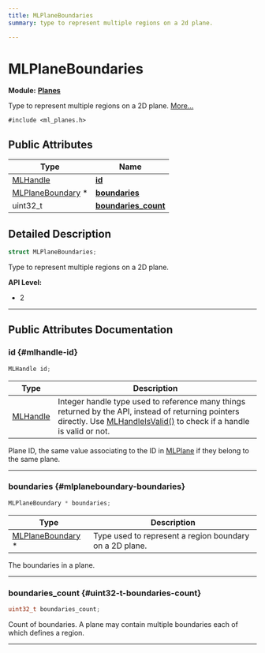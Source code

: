 ```yaml
---
title: MLPlaneBoundaries
summary: type to represent multiple regions on a 2d plane. 

---
```


# MLPlaneBoundaries

**Module:** **[Planes](/versioned_docs/version-22-Mar-2023/api-ref/api/Modules/group___planes/group___planes.md)**



Type to represent multiple regions on a 2D plane.  [More...](#detailed-description)


`#include <ml_planes.h>`

## Public Attributes

| Type           | Name           |
| -------------- | -------------- |
| [MLHandle](/versioned_docs/version-22-Mar-2023/api-ref/api/Modules/group___platform/group___platform.md#uint64-t-mlhandle) | **[id](/versioned_docs/version-22-Mar-2023/api-ref/api/Modules/group___planes/struct_m_l_plane_boundaries.md#mlhandle-id)**  |
| [MLPlaneBoundary](/versioned_docs/version-22-Mar-2023/api-ref/api/Modules/group___planes/struct_m_l_plane_boundary.md) * | **[boundaries](/versioned_docs/version-22-Mar-2023/api-ref/api/Modules/group___planes/struct_m_l_plane_boundaries.md#mlplaneboundary-boundaries)**  |
| uint32_t | **[boundaries_count](/versioned_docs/version-22-Mar-2023/api-ref/api/Modules/group___planes/struct_m_l_plane_boundaries.md#uint32-t-boundaries-count)**  |

## Detailed Description

```cpp
struct MLPlaneBoundaries;
```

Type to represent multiple regions on a 2D plane. 




**API Level:**
  * 2 




-----------
## Public Attributes Documentation

### id {#mlhandle-id}

```cpp
MLHandle id;
```



| Type | Description |
|--|--|
| [MLHandle](/versioned_docs/version-22-Mar-2023/api-ref/api/Modules/group___platform/group___platform.md#uint64-t-mlhandle) | Integer handle type used to reference many things returned by the API, instead of returning pointers directly. Use [MLHandleIsValid()](/versioned_docs/version-22-Mar-2023/api-ref/api/Modules/group___platform/group___platform.md#bool-mlhandleisvalid) to check if a handle is valid or not.  |


Plane ID, the same value associating to the ID in [MLPlane](/versioned_docs/version-22-Mar-2023/api-ref/api/Modules/group___planes/struct_m_l_plane.md) if they belong to the same plane. 





-----------

### boundaries {#mlplaneboundary-boundaries}

```cpp
MLPlaneBoundary * boundaries;
```



| Type | Description |
|--|--|
| [MLPlaneBoundary](/versioned_docs/version-22-Mar-2023/api-ref/api/Modules/group___planes/struct_m_l_plane_boundary.md) * | Type used to represent a region boundary on a 2D plane.  |


The boundaries in a plane. 





-----------

### boundaries_count {#uint32-t-boundaries-count}

```cpp
uint32_t boundaries_count;
```


Count of boundaries. A plane may contain multiple boundaries each of which defines a region. 





-----------


